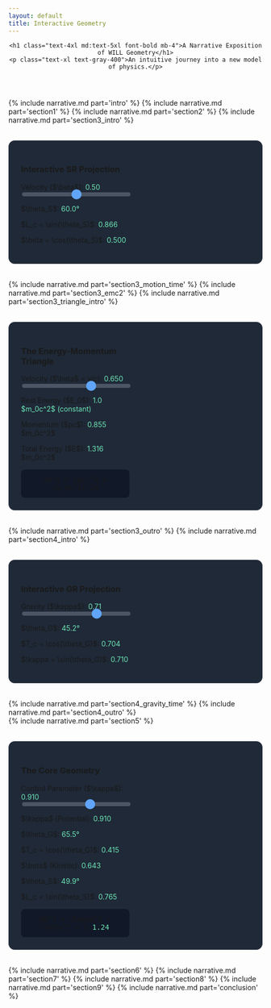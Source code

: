 ```yaml
---
layout: default
title: Interactive Geometry
---
```



<style>/*FIX V4: Adopting the user's site structure.- Removed aggressive CSS overrides.- Added a simple wrapper class '.narrative-content' to ensure text wrapping workswithout conflicting with the site's global design.- Styles for interactive cards remain as they are self-contained.*/
    .narrative-content p,.narrative-content li,
    .narrative-content td,.narrative-content blockquote {white-space: normal !important;word-wrap: break-word !important;}
    .interactive-card {
    background-color: #1f2937;
    border: 1px solid #374151;
    border-radius: 0.75rem;
    padding: 1.5rem;
    margin: 2rem 0;
    display: grid;
    grid-template-columns: 1fr;
    gap: 1.5rem;
    align-items: center;
}
@media (min-width: 768px) {
    .interactive-card {
        grid-template-columns: 1fr 1fr;
    }
}
.highlight { color: #6ee7b7; }
.slider {
    width: 100%;
    -webkit-appearance: none;
    height: 8px;
    background: #4b5563;
    border-radius: 5px;
    outline: none;
}
.slider::-webkit-slider-thumb {
    -webkit-appearance: none;
    appearance: none;
    width: 20px;
    height: 20px;
    background: #60a5fa;
    cursor: pointer;
    border-radius: 50%;
}
.slider::-moz-range-thumb {
    width: 20px;
    height: 20px;
    background: #60a5fa;
    cursor: pointer;
    border-radius: 50%;
}
.equation-box {
    background-color: #111827;
    padding: 0.75rem 1rem;
    border-radius: 0.5rem;
    margin-top: 1rem;
    text-align: center;
    font-family: monospace;
}
</style><main class="max-w-4xl mx-auto p-4 sm:p-6 lg:p-8"><header class="text-center mb-12">
    <h1 class="text-4xl md:text-5xl font-bold mb-4">A Narrative Exposition of WILL Geometry</h1>
    <p class="text-xl text-gray-400">An intuitive journey into a new model of physics.</p>
</header>

<div class="narrative-content">
    {% include narrative.md part='intro' %}
    {% include narrative.md part='section1' %}
    {% include narrative.md part='section2' %}
    {% include narrative.md part='section3_intro' %}
</div>

<!-- Chart 1: Beta Circle -->
<div class="interactive-card">
    <div>
        <h3 class="text-2xl font-bold mb-4 text-gray-100">Interactive SR Projection</h3>
        <label for="beta-slider" class="font-semibold text-gray-200">Velocity ($\beta$): <span id="beta-value" class="highlight font-bold">0.50</span></label>
        <input type="range" min="0" max="1" value="0.5" step="0.01" class="slider mt-2 mb-4" id="beta-slider">
        <div class="space-y-2 text-lg">
            <p>$\theta_S$: <span id="theta-s-value" class="highlight">60.0°</span></p>
            <p>$L_c = \sin(\theta_S)$: <span id="lc-value" class="highlight">0.866</span></p>
            <p>$\beta = \cos(\theta_S)$: <span id="beta-cos-value" class="highlight">0.500</span></p>
        </div>
    </div>
    <div><canvas id="betaCircleChart"></canvas></div>
</div>

<div class="narrative-content">
    {% include narrative.md part='section3_motion_time' %}
    {% include narrative.md part='section3_emc2' %}
    {% include narrative.md part='section3_triangle_intro' %}
</div>

<!-- Chart 2: Energy-Momentum Triangle -->
<div class="interactive-card">
    <div>
        <h3 class="text-2xl font-bold mb-4 text-gray-100">The Energy-Momentum Triangle</h3>
        <label for="emc2-beta-slider" class="font-semibold text-gray-200">Velocity ($\beta$ = v/c): <span id="emc2-beta-value" class="highlight font-bold">0.650</span></label>
        <input type="range" min="0" max="0.999" value="0.65" step="0.001" class="slider mt-2 mb-6" id="emc2-beta-slider">
        <div class="space-y-3 text-lg">
            <p>Rest Energy ($E_0$): <span class="highlight">1.0 $m_0c^2$ (constant)</span></p>
            <p>Momentum ($pc$): <span id="emc2-pc-value" class="highlight">0.855</span> $m_0c^2$</p>
            <p>Total Energy ($E$): <span id="emc2-energy-value" class="highlight">1.316</span> $m_0c^2$</p>
        </div>
        <div class="equation-box text-lg mt-4">$E^2 = (pc)^2 + (m_0c^2)^2$</div>
    </div>
    <div><canvas id="emc2-canvas"></canvas></div>
</div>

<div class="narrative-content">
    {% include narrative.md part='section3_outro' %}
    {% include narrative.md part='section4_intro' %}
</div>

<!-- Chart 3: Kappa Circle -->
<div class="interactive-card">
    <div>
        <h3 class="text-2xl font-bold mb-4 text-gray-100">Interactive GR Projection</h3>
        <label for="kappa-slider" class="font-semibold text-gray-200">Gravity ($\kappa$): <span id="kappa-value" class="highlight font-bold">0.71</span></label>
        <input type="range" min="0" max="1" value="0.71" step="0.01" class="slider mt-2 mb-4" id="kappa-slider">
        <div class="space-y-2 text-lg">
            <p>$\theta_G$: <span id="theta-g-value" class="highlight">45.2°</span></p>
            <p>$T_c = \cos(\theta_G)$: <span id="tc-value" class="highlight">0.704</span></p>
            <p>$\kappa = \sin(\theta_G)$: <span id="kappa-sin-value" class="highlight">0.710</span></p>
        </div>
    </div>
    <div><canvas id="kappaCircleChart"></canvas></div>
</div>

<div class="narrative-content">
    {% include narrative.md part='section4_gravity_time' %}
    {% include narrative.md part='section4_outro' %}
</div>

<!-- Section 5: Unification -->
<div class="narrative-content">
    {% include narrative.md part='section5' %}
</div>

<!-- Chart 4: Unified Beta-Kappa Plane -->
<div class="interactive-card">
    <div>
        <h3 class="text-2xl font-bold mb-4 text-gray-100">The Core Geometry</h3>
        <label for="unified-slider" class="font-semibold text-gray-200">Control Parameter ($\kappa$): <span id="unified-kappa-main-value" class="highlight font-bold">0.910</span></label>
        <input type="range" min="0" max="1.414" value="0.91" step="0.001" class="slider mt-2 mb-4" id="unified-slider">
        <div class="grid grid-cols-2 gap-4 text-lg">
            <div>
                <p>$\kappa$ (Potential): <span id="unified-kappa-value" class="highlight">0.910</span></p>
                <p>$\theta_G$: <span id="unified-theta-g-value" class="highlight">65.5°</span></p>
                <p>$T_c = \cos(\theta_G)$: <span id="unified-tc-value" class="highlight">0.415</span></p>
            </div>
            <div>
                <p>$\beta$ (Kinetic): <span id="unified-beta-value" class="highlight">0.643</span></p>
                <p>$\theta_S$: <span id="unified-theta-s-value" class="highlight">49.9°</span></p>
                <p>$L_c = \sin(\theta_S)$: <span id="unified-lc-value" class="highlight">0.765</span></p>
            </div>
        </div>
        <div class="equation-box text-lg mt-4">$Q^2 = \kappa^2 + \beta^2 = $ <span id="q-squared-value" class="highlight">1.24</span></div>
    </div>
    <div><canvas id="unifiedBetaKappaChart"></canvas></div>
</div>

<!-- ALL Remaining Sections Included -->
<div class="narrative-content">
    {% include narrative.md part='section6' %}
    {% include narrative.md part='section7' %}
    {% include narrative.md part='section8' %}
    {% include narrative.md part='section9' %}
    {% include narrative.md part='conclusion' %}
</div>
</main><!-- Load the interactive chart logic --><script src="{{ '/assets/js/will-charts.js' | relative_url }}"></script>
